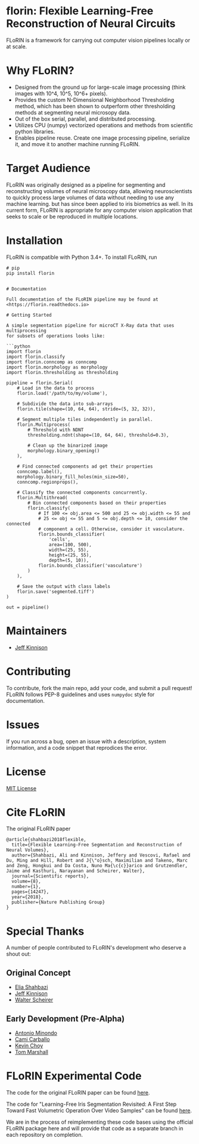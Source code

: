 # florin: Flexible Learning-Free Reconstruction of Neural Circuits

FLoRIN is a framework for carrying out computer vision pipelines locally or at
scale.

# Why FLoRIN?

- Designed from the ground up for large-scale image processing (think images
  with 10^4, 10^5, 10^6+ pixels).
- Provides the custom N-Dimensional Neighborhood Thresholding method, which has
  been shown to outperform other thresholding methods at segmenting neural
  microsopy data.
- Out of the box serial, parallel, and distributed processing.
- Utilizes CPU (numpy) vectorized operations and methods from scientific python
  libraries.
- Enables pipeline reuse. Create one image processing pipeline, serialize it,
  and move it to another machine running FLoRIN.

# Target Audience

FLoRIN was originally designed as a pipeline for segmenting and reconstructing
volumes of neural microscopy data, allowing neuroscientists to quickly process
large volumes of data without needing to use any machine learning.
but has since been applied to iris biometrics as well. In its
current form, FLoRIN is appropriate for any computer vision application that
seeks to scale or be reproduced in multiple locations.

# Installation

FLoRIN is compatible with Python 3.4+. To install FLoRIN, run

```
# pip
pip install florin


# Documentation

Full documentation of the FLoRIN pipeline may be found at <https://florin.readthedocs.io>

# Getting Started

A simple segmentation pipeline for microCT X-Ray data that uses multiprocessing
for subsets of operations looks like:

```python
import florin
import florin.classify
import florin.conncomp as conncomp
import florin.morphology as morphology
import florin.thresholding as thresholding

pipeline = florin.Serial(
    # Load in the data to process
    florin.load('/path/to/my/volume'),

    # Subdivide the data into sub-arrays
    florin.tile(shape=(10, 64, 64), stride=(5, 32, 32)),

    # Segment multiple tiles independently in parallel.
    florin.Multiprocess(
        # Threshold with NDNT
        thresholding.ndnt(shape=(10, 64, 64), threshold=0.3),

        # Clean up the binarized image
        morphology.binary_opening()
    ),

    # Find connected components ad get their properties
    conncomp.label(),
    morphology.binary_fill_holes(min_size=50),
    conncomp.regionprops(),

    # Classify the connected components concurrently.
    florin.Multithread(
        # Bin connected components based on their properties
        florin.classify(
            # If 100 <= obj.area <= 500 and 25 <= obj.width <= 55 and
            # 25 <= obj <= 55 and 5 <= obj.depth <= 10, consider the connected
            # component a cell. Otherwise, consider it vasculature.
            florin.bounds_classifier(
                'cells',
                area=(100, 500),
                width=(25, 55),
                height=(25, 55),
                depth=(5, 10)),
            florin.bounds_classifier('vasculature')
        )
    ),

    # Save the output with class labels
    florin.save('segmented.tiff')
)

out = pipeline()
```

# Maintainers

- [Jeff Kinnison](https://github.com/jeffkinnison "Jeff Kinnison on GitHub")

# Contributing

To contribute, fork the main repo, add your code, and submit a pull request! FLoRIN follows PEP-8 guidelines and uses `numpydoc` style for documentation.

# Issues

If you run across a bug, open an issue with a description, system information, and a code snippet that reprodices the error.

# License

[MIT License](https://github.com/jeffkinnison/florin/blob/master/LICENSE "MIT License")

# Cite FLoRIN

The original FLoRIN paper

```
@article{shahbazi2018flexible,
  title={Flexible Learning-Free Segmentation and Reconstruction of Neural Volumes},
  author={Shahbazi, Ali and Kinnison, Jeffery and Vescovi, Rafael and Du, Ming and Hill, Robert and J{\"o}sch, Maximilian and Takeno, Marc and Zeng, Hongkui and Da Costa, Nuno Ma{\c{c}}arico and Grutzendler, Jaime and Kasthuri, Narayanan and Scheirer, Walter},
  journal={Scientific reports},
  volume={8},
  number={1},
  pages={14247},
  year={2018},
  publisher={Nature Publishing Group}
}
```

# Special Thanks

A number of people contributed to FLoRIN's development who deserve a shout out:

## Original Concept

- [Elia Shahbazi](https://github.com/elia-shahbazi)
- [Jeff Kinnison](https://github.com/jeffkinnison)
- [Walter Scheirer](https://www.wjscheirer.com/)

## Early Development (Pre-Alpha)

- [Antonio Minondo](https://github.com/aminondo)
- [Cami Carballo](https://github.com/camicarballo)
- [Kevin Choy](https://github.com/kevinchoy)
- [Tom Marshall](https://github.com/ThomasWMarshall)

# FLoRIN Experimental Code

The code for the original FLoRIN paper can be found [here](https://github.com/CVRL/florin-scirep "FLoRIN Scientific Reports code").

The code for "Learning-Free Iris Segmentation Revisited: A First Step Toward Fast Volumetric Operation Over Video Samples" can be found [here](https://github.com/jeffkinnison/florin-iris "FLoRIN ICB 2019 Code").

We are in the process of reimplementing these code bases using the official FLoRIN package here and will provide that code as a separate branch in each repository on completion.
